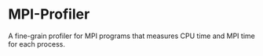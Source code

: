 # MPI-Profiler
A fine-grain profiler for MPI programs that measures CPU time and MPI time for each process.

